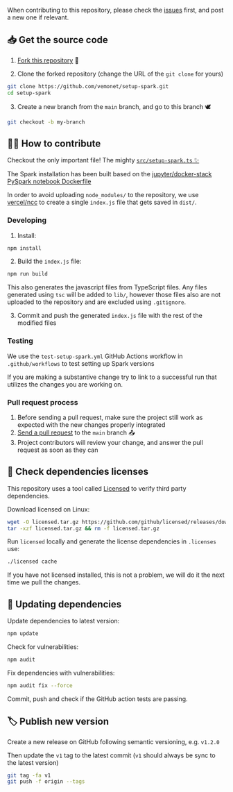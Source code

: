 When contributing to this repository, please check the [issues](https://github.com/vemonet/setup-spark/issues) first, and post a new one if relevant.

## 📥 Get the source code

1. [Fork this repository](https://github.com/vemonet/setup-spark/fork) 🍴

2. Clone the forked repository (change the URL of the `git clone` for yours)

```bash
git clone https://github.com/vemonet/setup-spark.git
cd setup-spark
```

3. Create a new branch from the `main` branch, and go to this branch 🕊️

```bash
git checkout -b my-branch
```

## 👩‍💻 How to contribute

Checkout the only important file! The mighty [`src/setup-spark.ts` ✨](https://github.com/vemonet/setup-spark/blob/main/src/setup-spark.ts)

The Spark installation has been built based on the [jupyter/docker-stack PySpark notebook Dockerfile](https://github.com/jupyter/docker-stacks/blob/master/pyspark-notebook/Dockerfile)

In order to avoid uploading `node_modules/` to the repository, we use [vercel/ncc](https://github.com/vercel/ncc) to create a single `index.js` file that gets saved in `dist/`.

### Developing

1. Install:

```bash
npm install
```

2. Build the `index.js` file:

```bash
npm run build
```

This also generates the javascript files from TypeScript files. Any files generated using `tsc` will be added to `lib/`, however those files also are not uploaded to the repository and are excluded using `.gitignore`.

3. Commit and push the generated `index.js` file with the rest of the modified files

### Testing

We use the `test-setup-spark.yml` GitHub Actions workflow in `.github/workflows` to test setting up Spark versions

If you are making a substantive change try to link to a successful run that utilizes the changes you are working on.

### Pull request process

1. Before sending a pull request, make sure the project still work as expected with the new changes properly integrated
2. [Send a pull request](https://github.com/vemonet/setup-spark/compare) to the `main` branch 📤
3. Project contributors will review your change, and answer the pull request as soon as they can

## 📜 Check dependencies licenses

This repository uses a tool called [Licensed](https://github.com/github/licensed) to verify third party dependencies. 

Download licensed on Linux:

```bash
wget -O licensed.tar.gz https://github.com/github/licensed/releases/download/3.1.0/licensed-3.1.0-linux-x64.tar.gz
tar -xzf licensed.tar.gz && rm -f licensed.tar.gz
```

Run `licensed` locally and generate the license dependencies in `.licenses` use:

```bash
./licensed cache
```

If you have not licensed installed, this is not a problem, we will do it the next time we pull the changes.

## 🔼 Updating dependencies

Update dependencies to latest version:

```bash
npm update
```

Check for vulnerabilities:

```bash
npm audit
```

Fix dependencies with vulnerabilities:

```bash
npm audit fix --force
```

Commit, push and check if the GitHub action tests are passing.

## 🏷️ Publish new version

Create a new release on GitHub following semantic versioning, e.g. `v1.2.0`

Then update the `v1` tag to the latest commit (`v1` should always be sync to the latest version)

```bash
git tag -fa v1
git push -f origin --tags
```

